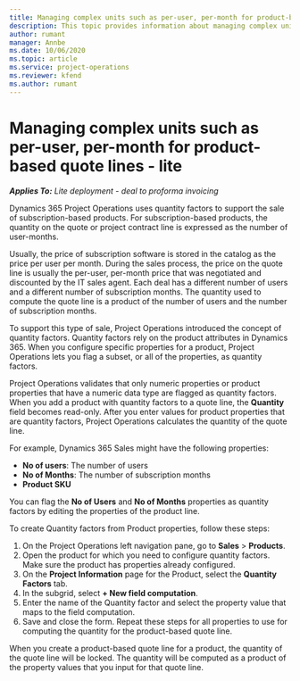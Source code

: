 ```yaml
---
title: Managing complex units such as per-user, per-month for product-based quote lines - lite
description: This topic provides information about managing complex units for product-based quote lines.
author: rumant
manager: Annbe
ms.date: 10/06/2020
ms.topic: article
ms.service: project-operations
ms.reviewer: kfend 
ms.author: rumant
---
```


# Managing complex units such as per-user, per-month for product-based quote lines - lite

_**Applies To:** Lite deployment - deal to proforma invoicing_

Dynamics 365 Project Operations uses quantity factors to support the sale of subscription-based products. For subscription-based products, the quantity on the quote or project contract line is expressed as the number of user-months.

Usually, the price of subscription software is stored in the catalog as the price per user per month. During the sales process, the price on the quote line is usually the per-user, per-month price that was negotiated and discounted by the IT sales agent. Each deal has a different number of users and a different number of subscription months. The quantity used to compute the quote line is a product of the number of users and the number of subscription months.

To support this type of sale, Project Operations introduced the concept of quantity factors. Quantity factors rely on the product attributes in Dynamics 365. When you configure specific properties for a product, Project Operations lets you flag a subset, or all of the properties, as quantity factors.

Project Operations validates that only numeric properties or product properties that have a numeric data type are flagged as quantity factors. When you add a product with quantity factors to a quote line, the **Quantity** field becomes read-only. After you enter values for product properties that are quantity factors, Project Operations calculates the quantity of the quote line.

For example, Dynamics 365 Sales might have the following properties:

- **No of users**: The number of users
- **No of Months**: The number of subscription months
- **Product SKU**

You can flag the **No of Users** and **No of Months** properties as quantity factors by editing the properties of the product line.

To create Quantity factors from Product properties, follow these steps:

1. On the Project Operations left navigation pane, go to **Sales** > **Products**.
2. Open the product for which you need to configure quantity factors. Make sure the product has properties already configured.
3. On the **Project Information** page for the Product, select the **Quantity Factors** tab.
4. In the subgrid, select **+ New field computation**.
5. Enter the name of the Quantity factor and select the property value that maps to the field computation.
6. Save and close the form. Repeat these steps for all properties to use for computing the quantity for the product-based quote line.

When you create a product-based quote line for a product, the quantity of the quote line will be locked. The quantity will be computed as a product of the property values that you input for that quote line.
